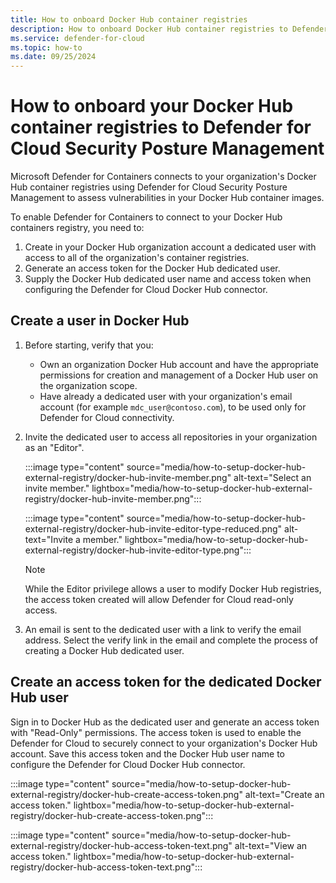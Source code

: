 ```yaml
---
title: How to onboard Docker Hub container registries
description: How to onboard Docker Hub container registries to Defender for Containers
ms.service: defender-for-cloud
ms.topic: how-to
ms.date: 09/25/2024
---
```


# How to onboard your Docker Hub container registries to Defender for Cloud Security Posture Management

Microsoft Defender for Containers connects to your organization's Docker Hub container registries using Defender for Cloud Security Posture Management to assess vulnerabilities in your Docker Hub container images.

To enable Defender for Containers to connect to your Docker Hub containers registry, you need to:

1. Create in your Docker Hub organization account a dedicated user with access to all of the organization's container registries.
2. Generate an access token for the Docker Hub dedicated user.
3. Supply the Docker Hub dedicated user name and access token when configuring the Defender for Cloud Docker Hub connector.

## Create a user in Docker Hub

1. Before starting, verify that you:
   * Own an organization Docker Hub account and have the appropriate permissions for creation and management of a Docker Hub user on the organization scope.
   * Have already a dedicated user with your organization's email account (for example `mdc_user@contoso.com`), to be used only for Defender for Cloud connectivity.

2. Invite the dedicated user to access all repositories in your organization as an "Editor".

    :::image type="content" source="media/how-to-setup-docker-hub-external-registry/docker-hub-invite-member.png" alt-text="Select an invite member." lightbox="media/how-to-setup-docker-hub-external-registry/docker-hub-invite-member.png":::

    :::image type="content" source="media/how-to-setup-docker-hub-external-registry/docker-hub-invite-editor-type-reduced.png" alt-text="Invite a member." lightbox="media/how-to-setup-docker-hub-external-registry/docker-hub-invite-editor-type.png":::

    > [!NOTE]
    > While the Editor privilege allows a user to modify Docker Hub registries, the access token created will allow Defender for Cloud read-only access.

3. An email is sent to the dedicated user with a link to verify the email address. Select the verify link in the email and complete the process of creating a Docker Hub dedicated user.

## Create an access token for the dedicated Docker Hub user

Sign in to Docker Hub as the dedicated user and generate an access token with "Read-Only" permissions. The access token is used to enable the Defender for Cloud to securely connect to your organization's Docker Hub account. Save this access token and the Docker Hub user name to configure the Defender for Cloud Docker Hub connector.

:::image type="content" source="media/how-to-setup-docker-hub-external-registry/docker-hub-create-access-token.png" alt-text="Create an access token." lightbox="media/how-to-setup-docker-hub-external-registry/docker-hub-create-access-token.png":::

:::image type="content" source="media/how-to-setup-docker-hub-external-registry/docker-hub-access-token-text.png" alt-text="View an access token." lightbox="media/how-to-setup-docker-hub-external-registry/docker-hub-access-token-text.png":::
